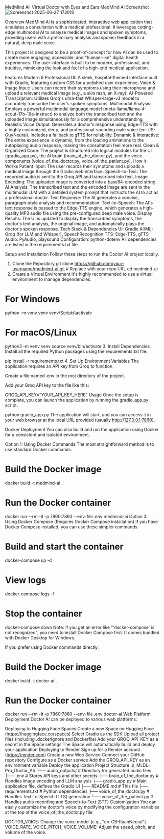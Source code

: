 MedMind AI: Virtual Doctor with Eyes and Ears
MedMind AI Screenshot
![Screenshot 2025-06-27 173018](https://github.com/user-attachments/assets/f75515ae-1c48-43eb-aefa-c445a30e29e1)


Overview
MedMind AI is a sophisticated, interactive web application that simulates a consultation with a medical professional. It leverages cutting-edge multimodal AI to analyze medical images and spoken symptoms, providing users with a preliminary analysis and spoken feedback in a natural, deep male voice.

This project is designed to be a proof-of-concept for how AI can be used to create more engaging, accessible, and "human-like" digital health experiences. The user interface is built to be modern, professional, and intuitive, mimicking the look and feel of a high-end medical application.

Features
Modern & Professional UI: A sleek, hospital-themed interface built with Gradio, featuring custom CSS for a polished user experience.
Voice & Image Input: Users can record their symptoms using their microphone and upload a relevant medical image (e.g., a skin rash, an X-ray).
AI-Powered Transcription: Utilizes Groq's ultra-fast Whisper-large-v3 model to accurately transcribe the user's spoken symptoms.
Multimodal Analysis: Employs a powerful multimodal language model (meta-llama/llama-4-scout-17b-16e-instruct) to analyze both the transcribed text and the uploaded image simultaneously for a comprehensive understanding.
Realistic Voice Output: Generates a doctor's response using Edge-TTS with a highly customized, deep, and professional-sounding male voice (en-US-GuyNeural). Includes a fallback to gTTS for reliability.
Dynamic & Interactive: The entire experience is dynamic, from the loading animations to the autoplaying audio response, making the consultation feel more real.
Clean & Organized Code: The project is structured into logical modules for the UI (gradio_app.py), the AI brain (brain_of_the_doctor.py), and the voice components (voice_of_the_doctor.py, voice_of_the_patient.py).
How It Works
Patient Input: The user records their symptoms and uploads a medical image through the Gradio web interface.
Speech-to-Text: The recorded audio is sent to the Groq API and transcribed into text.
Image Encoding: The uploaded image is converted into a base64-encoded string.
AI Analysis: The transcribed text and the encoded image are sent to the multimodal LLM with a detailed system prompt that instructs the AI to act as a professional doctor.
Text Response: The AI generates a concise, paragraph-style analysis and recommendation.
Text-to-Speech: The AI's text response is passed to the Edge-TTS engine, which generates a high-quality MP3 audio file using the pre-configured deep male voice.
Display Results: The UI is updated to display the transcribed symptoms, the doctor's text analysis, the original image, and automatically plays the doctor's spoken response.
Tech Stack & Dependencies
UI: Gradio
AI/ML: Groq (for LLM and Whisper), SpeechRecognition
TTS: Edge-TTS, gTTS
Audio: PyAudio, playsound
Configuration: python-dotenv
All dependencies are listed in the requirements.txt file.

Setup and Installation
Follow these steps to run the Doctor AI project locally.

1. Clone the Repository
git clone https://github.com/your-username/medmind-ai.git # Replace with your repo URL
cd medmind-ai
2. Create a Virtual Environment
It's highly recommended to use a virtual environment to manage dependencies.

# For Windows
python -m venv venv
venv\Scripts\activate

# For macOS/Linux
python3 -m venv venv
source venv/bin/activate
3. Install Dependencies
Install all the required Python packages using the requirements.txt file.

pip install -r requirements.txt
4. Set Up Environment Variables
The application requires an API key from Groq to function.

Create a file named .env in the root directory of the project.

Add your Groq API key to the file like this:

GROQ_API_KEY="YOUR_API_KEY_HERE"
Usage
Once the setup is complete, you can launch the application by running the gradio_app.py script.

python gradio_app.py
The application will start, and you can access it in your web browser at the local URL provided (usually http://127.0.0.1:7860).

Docker Deployment
You can also build and run the application using Docker for a consistent and isolated environment.

Option 1: Using Docker Commands
The most straightforward method is to use standard Docker commands:

# Build the Docker image
docker build -t medmind-ai .

# Run the Docker container
docker run --rm -it -p 7860:7860 --env-file .env medmind-ai
Option 2: Using Docker Compose (Requires Docker Compose installation)
If you have Docker Compose installed, you can use these simpler commands:

# Build and start the container
docker-compose up -d

# View logs
docker-compose logs -f

# Stop the container
docker-compose down
Note: If you get an error like "'docker-compose' is not recognized", you need to install Docker Compose first. It comes bundled with Docker Desktop for Windows.

If you prefer using Docker commands directly:

# Build the Docker image
docker build -t doctor-ai .

# Run the Docker container
docker run --rm -it -p 7860:7860 --env-file .env doctor-ai
Web Platform Deployment
Doctor AI can be deployed to various web platforms:

Deploying to Hugging Face Spaces
Create a new Space on Hugging Face (https://huggingface.co/spaces)
Select Gradio as the SDK
Upload all project files (including .dockerignore and Dockerfile)
Add your GROQ_API_KEY as a secret in the Space settings
The Space will automatically build and deploy your application
Deploying to Render
Sign up for a Render account (https://render.com)
Create a new Web Service
Connect your GitHub repository
Configure as a Docker service
Add the GROQ_API_KEY as an environment variable
Deploy the application
Project Structure
.d_MLDL-Pro_Doctor_AI/
├── audio_outputs/ # Directory for generated audio files
├── .env # Stores API keys and other secrets
├── brain_of_the_doctor.py # Handles image encoding and LLM analysis
├── gradio_app.py # Main application file, defines the Gradio UI
├── README.md # This file
├── requirements.txt # Python dependencies
├── voice_of_the_doctor.py # Handles Text-to-Speech (TTS) generation
└── voice_of_the_patient.py # Handles audio recording and Speech-to-Text (STT)
Customization
You can easily customize the doctor's voice by modifying the configuration variables at the top of the voice_of_the_doctor.py file:

DOCTOR_VOICE: Change the voice model (e.g., "en-GB-RyanNeural").
VOICE_RATE, VOICE_PITCH, VOICE_VOLUME: Adjust the speed, pitch, and volume of the voice.
